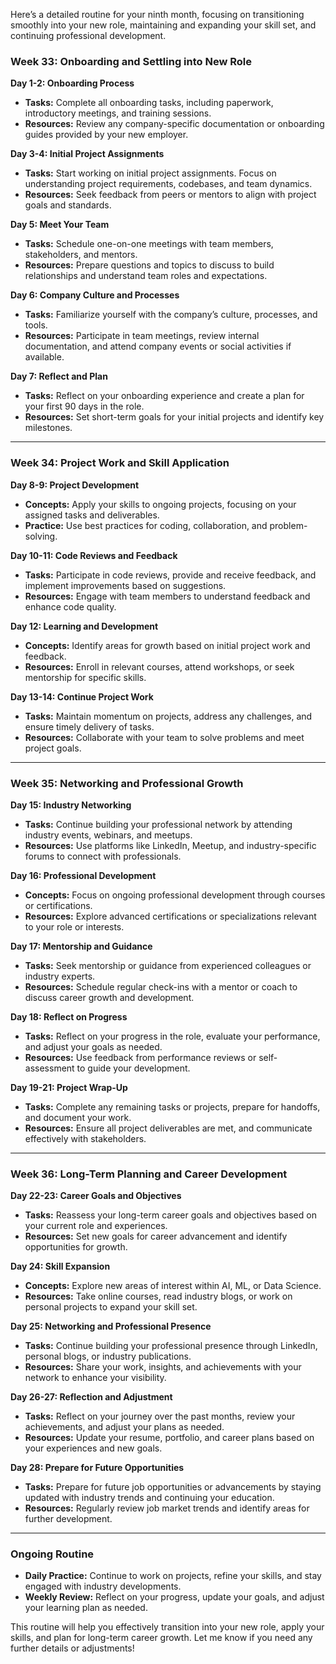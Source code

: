 Here’s a detailed routine for your ninth month, focusing on transitioning smoothly into your new role, maintaining and expanding your skill set, and continuing professional development.

### **Week 33: Onboarding and Settling into New Role**

**Day 1-2: Onboarding Process**
- **Tasks:** Complete all onboarding tasks, including paperwork, introductory meetings, and training sessions.
- **Resources:** Review any company-specific documentation or onboarding guides provided by your new employer.

**Day 3-4: Initial Project Assignments**
- **Tasks:** Start working on initial project assignments. Focus on understanding project requirements, codebases, and team dynamics.
- **Resources:** Seek feedback from peers or mentors to align with project goals and standards.

**Day 5: Meet Your Team**
- **Tasks:** Schedule one-on-one meetings with team members, stakeholders, and mentors.
- **Resources:** Prepare questions and topics to discuss to build relationships and understand team roles and expectations.

**Day 6: Company Culture and Processes**
- **Tasks:** Familiarize yourself with the company’s culture, processes, and tools.
- **Resources:** Participate in team meetings, review internal documentation, and attend company events or social activities if available.

**Day 7: Reflect and Plan**
- **Tasks:** Reflect on your onboarding experience and create a plan for your first 90 days in the role.
- **Resources:** Set short-term goals for your initial projects and identify key milestones.

---

### **Week 34: Project Work and Skill Application**

**Day 8-9: Project Development**
- **Concepts:** Apply your skills to ongoing projects, focusing on your assigned tasks and deliverables.
- **Practice:** Use best practices for coding, collaboration, and problem-solving.

**Day 10-11: Code Reviews and Feedback**
- **Tasks:** Participate in code reviews, provide and receive feedback, and implement improvements based on suggestions.
- **Resources:** Engage with team members to understand feedback and enhance code quality.

**Day 12: Learning and Development**
- **Concepts:** Identify areas for growth based on initial project work and feedback.
- **Resources:** Enroll in relevant courses, attend workshops, or seek mentorship for specific skills.

**Day 13-14: Continue Project Work**
- **Tasks:** Maintain momentum on projects, address any challenges, and ensure timely delivery of tasks.
- **Resources:** Collaborate with your team to solve problems and meet project goals.

---

### **Week 35: Networking and Professional Growth**

**Day 15: Industry Networking**
- **Tasks:** Continue building your professional network by attending industry events, webinars, and meetups.
- **Resources:** Use platforms like LinkedIn, Meetup, and industry-specific forums to connect with professionals.

**Day 16: Professional Development**
- **Concepts:** Focus on ongoing professional development through courses or certifications.
- **Resources:** Explore advanced certifications or specializations relevant to your role or interests.

**Day 17: Mentorship and Guidance**
- **Tasks:** Seek mentorship or guidance from experienced colleagues or industry experts.
- **Resources:** Schedule regular check-ins with a mentor or coach to discuss career growth and development.

**Day 18: Reflect on Progress**
- **Tasks:** Reflect on your progress in the role, evaluate your performance, and adjust your goals as needed.
- **Resources:** Use feedback from performance reviews or self-assessment to guide your development.

**Day 19-21: Project Wrap-Up**
- **Tasks:** Complete any remaining tasks or projects, prepare for handoffs, and document your work.
- **Resources:** Ensure all project deliverables are met, and communicate effectively with stakeholders.

---

### **Week 36: Long-Term Planning and Career Development**

**Day 22-23: Career Goals and Objectives**
- **Tasks:** Reassess your long-term career goals and objectives based on your current role and experiences.
- **Resources:** Set new goals for career advancement and identify opportunities for growth.

**Day 24: Skill Expansion**
- **Concepts:** Explore new areas of interest within AI, ML, or Data Science.
- **Resources:** Take online courses, read industry blogs, or work on personal projects to expand your skill set.

**Day 25: Networking and Professional Presence**
- **Tasks:** Continue building your professional presence through LinkedIn, personal blogs, or industry publications.
- **Resources:** Share your work, insights, and achievements with your network to enhance your visibility.

**Day 26-27: Reflection and Adjustment**
- **Tasks:** Reflect on your journey over the past months, review your achievements, and adjust your plans as needed.
- **Resources:** Update your resume, portfolio, and career plans based on your experiences and new goals.

**Day 28: Prepare for Future Opportunities**
- **Tasks:** Prepare for future job opportunities or advancements by staying updated with industry trends and continuing your education.
- **Resources:** Regularly review job market trends and identify areas for further development.

---

### **Ongoing Routine**

- **Daily Practice:** Continue to work on projects, refine your skills, and stay engaged with industry developments.
- **Weekly Review:** Reflect on your progress, update your goals, and adjust your learning plan as needed.

This routine will help you effectively transition into your new role, apply your skills, and plan for long-term career growth. Let me know if you need any further details or adjustments!